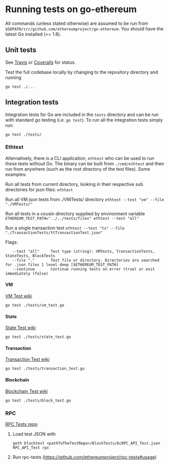 # Running tests on go-ethereum
All commands (unless stated otherwise) are assumed to be run from `$GOPATH/src/github.com/ethereumproject/go-ethereum`. You should have the latest Go installed (>= 1.8).

## Unit tests
See [Travis](https://travis-ci.org/ethereum/go-ethereum/builds) or [Coveralls](https://coveralls.io/r/ethereum/go-ethereum) for status.

Test the full codebase locally by changing to the repository directory and running
```
go test ./...
```

## Integration tests
Integration tests for Go are included in the `tests` directory and can be run with standard go testing (i.e. `go test`). To run all the integration tests simply run:
```
go test ./tests/
```

### Ethtest
Alternatively, there is a CLI application, `ethtest` who can be used to run these tests without Go. The binary can be built from `./cmd/ethtest` and then run from anywhere (such as the root directory of the test files). Some examples:

Run all tests from current directory, looking in their respective sub directories for json files:
`ethtest`

Run all VM json tests from ./VMTests/ directory
`ethtest --test "vm" --file "./VMTests/"`

Run all tests in a cousin directory supplied by environment variable
`ETHEREUM_TEST_PATH="../../tests/files" ethtest --test "all"`

Run a single transaction test
`ethtest --test "tx" --file "./TransactionTests/ttTransactionTest.json"`

Flags:
```
   --test "all"		Test type (string): VMTests, TransactionTests, StateTests, BlockTests
   --file "."		Test file or directory. Directories are searched for .json files 1 level deep [$ETHEREUM_TEST_PATH]
   --continue		Continue running tests on error (true) or exit immediately (false)
```

#### VM
[VM Test wiki](https://github.com/ethereumproject/tests/wiki/VM-Tests)
```
go test ./tests/vm_test.go
```

#### State
[State Test wiki](https://github.com/ethereumproject/tests/wiki/State-tests)
```
go test ./tests/state_test.go
```

#### Transaction
[Transaction Test wiki](https://github.com/ethereumproject/tests/wiki/Transaction-Tests)
```
go test ./tests/transaction_test.go
```

#### Blockchain
[Blockchain Test wiki](https://github.com/ethereumproject/tests/wiki/Blockchain-Tests-II) 
```
go test ./tests/block_test.go
```

### RPC
[RPC Tests repo](https://github.com/ethereumproject/rpc-tests)

1. Load test JSON with
    ```
    geth blocktest <pathToTheTestRepo>/BlockTests/bcRPC_API_Test.json RPC_API_Test rpc
    ```
2. Run rpc-tests (https://github.com/ethereumproject/rpc-tests#usage)